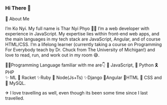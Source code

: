 ### Hi There 👋

📝 About Me

I’m Ko Nyi. My full name is Thar Nyi Phyo 👨‍✈️ I’m a web developer with experience in JavaScript. My expertise lies within front-end web apps, and the main languages in my tech stack are JavaScript, Angular, and of course HTML/CSS. I’m a lifelong learner (currently taking a course on Programming For Everybody teach by Dr. Chuck from The University of Michigan!) and love to read, run, and work out in my room 😅.

👨‍💻Programming Language familiar with me are👇 
 🥇 JavaScript, 
 🏅 Python
 🎗 PHP  
 ✨ ML 
 🎀 Racket
 ✨Ruby
 🥇 Node(Js+Ts)
 ✨Django
 🎇Angular 
 👑HTML
 🎈 CSS and
 🎁 MySQL.

✈ I love travelling as well, even though its been some time since I last travelled.

